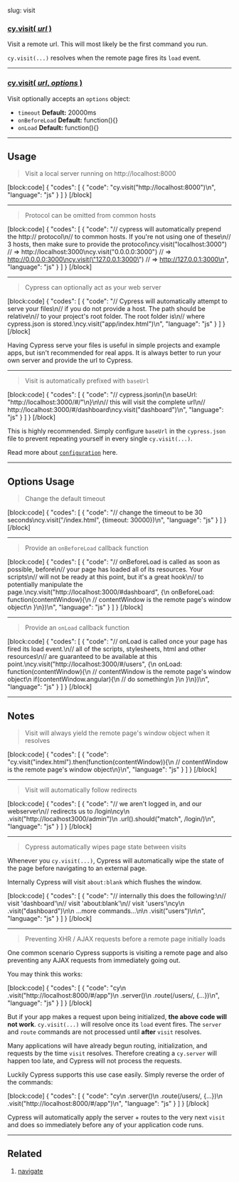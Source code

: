 slug: visit

### [cy.visit( *url* )](#usage)

Visit a remote url. This will most likely be the first command you run.

`cy.visit(...)` resolves when the remote page fires its `load` event.

***

### [cy.visit( *url*, *options* )](#options-usage)

Visit optionally accepts an `options` object:
 - `timeout`      **Default:** 20000ms
 - `onBeforeLoad` **Default:** function(){}
 - `onLoad`       **Default:** function(){}

***

## Usage

> Visit a local server running on http://localhost:8000

[block:code]
{
    "codes": [
        {
            "code": "cy.visit(\"http://localhost:8000\")\n",
            "language": "js"
        }
    ]
}
[/block]

***

> Protocol can be omitted from common hosts

[block:code]
{
    "codes": [
        {
            "code": "// cypress will automatically prepend the http:// protocol\n// to common hosts.  If you're not using one of these\n// 3 hosts, then make sure to provide the protocol\ncy.visit(\"localhost:3000\") // => http://localhost:3000\ncy.visit(\"0.0.0.0:3000\")   // => http://0.0.0.0:3000\ncy.visit(\"127.0.0.1:3000\") // => http://127.0.0.1:3000\n",
            "language": "js"
        }
    ]
}
[/block]

***

> Cypress can optionally act as your web server

[block:code]
{
    "codes": [
        {
            "code": "// Cypress will automatically attempt to serve your files\n// if you do not provide a host. The path should be relative\n// to your project's root folder. The root folder is\n// where cypress.json is stored.\ncy.visit(\"app/index.html\")\n",
            "language": "js"
        }
    ]
}
[/block]

Having Cypress serve your files is useful in simple projects and example apps, but isn't recommended for real apps.  It is always better to run your own server and provide the url to Cypress.

***

> Visit is automatically prefixed with `baseUrl`

[block:code]
{
    "codes": [
        {
            "code": "// cypress.json\n{\n  baseUrl: \"http://localhost:3000/#/\"\n}\n\n// this will visit the complete url\n// http://localhost:3000/#/dashboard\ncy.visit(\"dashboard\")\n",
            "language": "js"
        }
    ]
}
[/block]

This is highly recommended. Simply configure `baseUrl` in the `cypress.json` file to prevent repeating yourself in every single `cy.visit(...)`.

Read more about [`configuration`](getting-started#configuration) here.

***

## Options Usage

> Change the default timeout

[block:code]
{
    "codes": [
        {
            "code": "// change the timeout to be 30 seconds\ncy.visit(\"/index.html\", {timeout: 30000})\n",
            "language": "js"
        }
    ]
}
[/block]

***

> Provide an `onBeforeLoad` callback function

[block:code]
{
    "codes": [
        {
            "code": "// onBeforeLoad is called as soon as possible, before\n// your page has loaded all of its resources.  Your scripts\n// will not be ready at this point, but it's a great hook\n// to potentially manipulate the page.\ncy.visit(\"http://localhost:3000/#dashboard\", {\n  onBeforeLoad: function(contentWindow){\n    // contentWindow is the remote page's window object\n  }\n})\n",
            "language": "js"
        }
    ]
}
[/block]
***

> Provide an `onLoad` callback function

[block:code]
{
    "codes": [
        {
            "code": "// onLoad is called once your page has fired its load event.\n// all of the scripts, stylesheets, html and other resources\n// are guaranteed to be available at this point.\ncy.visit(\"http://localhost:3000/#/users\", {\n  onLoad: function(contentWindow){\n    // contentWindow is the remote page's window object\n    if(contentWindow.angular){\n      // do something\n    }\n  }\n})\n",
            "language": "js"
        }
    ]
}
[/block]

***

## Notes

> Visit will always yield the remote page's window object when it resolves

[block:code]
{
    "codes": [
        {
            "code": "cy.visit(\"index.html\").then(function(contentWindow)){\n  // contentWindow is the remote page's window object\n}\n",
            "language": "js"
        }
    ]
}
[/block]

***

> Visit will automatically follow redirects

[block:code]
{
    "codes": [
        {
            "code": "// we aren't logged in, and our webserver\n// redirects us to /login\ncy\n  .visit(\"http://localhost3000/admin\")\n  .url().should(\"match\", /login/)\n",
            "language": "js"
        }
    ]
}
[/block]

***

> Cypress automatically wipes page state between visits

Whenever you `cy.visit(...)`, Cypress will automatically wipe the state of the page before navigating to an external page.

Internally Cypress will visit `about:blank` which flushes the window.

[block:code]
{
    "codes": [
        {
            "code": "// internally this does the following:\n// visit 'dashboard'\n// visit 'about:blank'\n// visit 'users'\ncy\n  .visit(\"dashboard\")\n\n  ...more commands...\n\n  .visit(\"users\")\n\n",
            "language": "js"
        }
    ]
}
[/block]

***

> Preventing XHR / AJAX requests before a remote page initially loads

One common scenario Cypress supports is visiting a remote page and also preventing any AJAX requests from immediately going out.

You may think this works:

[block:code]
{
    "codes": [
        {
            "code": "cy\n  .visit(\"http://localhost:8000/#/app\")\n  .server()\n  .route(/users/, {...})\n",
            "language": "js"
        }
    ]
}
[/block]

But if your app makes a request upon being initialized, **the above code will not work**.  `cy.visit(...)` will resolve once its `load` event fires.  The `server` and `route` commands are not processed until **after** `visit` resolves.

Many applications will have already begun routing, initialization, and requests by the time `visit` resolves. Therefore creating a `cy.server` will happen too late, and Cypress will not process the requests.

Luckily Cypress supports this use case easily. Simply reverse the order of the commands:

[block:code]
{
    "codes": [
        {
            "code": "cy\n  .server()\n  .route(/users/, {...})\n  .visit(\"http://localhost:8000/#/app\")\n",
            "language": "js"
        }
    ]
}
[/block]

Cypress will automatically apply the server + routes to the very next `visit` and does so immediately before any of your application code runs.

***

## Related
1. [navigate](navigate)
